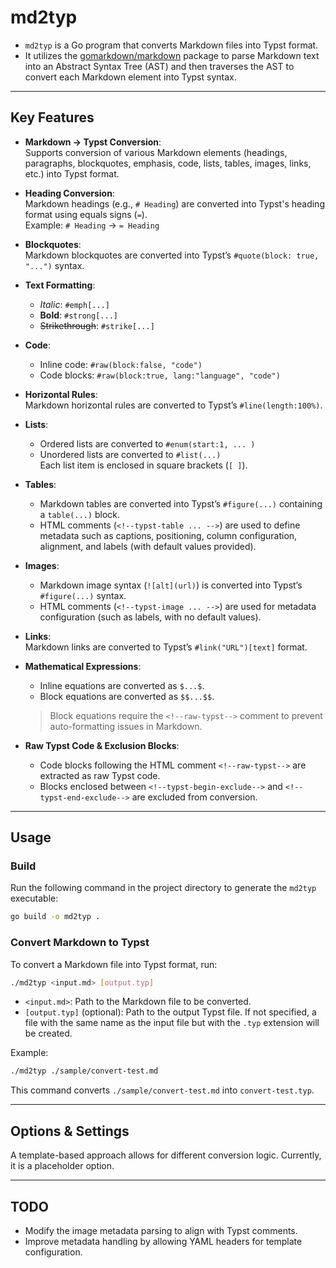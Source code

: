 # md2typ

- `md2typ` is a Go program that converts Markdown files into Typst format.
- It utilizes the [gomarkdown/markdown](https://github.com/gomarkdown/markdown) package to parse Markdown text into an Abstract Syntax Tree (AST) and then traverses the AST to convert each Markdown element into Typst syntax.

---

## Key Features

- **Markdown → Typst Conversion**:  
  Supports conversion of various Markdown elements (headings, paragraphs, blockquotes, emphasis, code, lists, tables, images, links, etc.) into Typst format.

- **Heading Conversion**:  
  Markdown headings (e.g., `# Heading`) are converted into Typst's heading format using equals signs (`=`).  
  Example: `# Heading` → `= Heading`

- **Blockquotes**:  
  Markdown blockquotes are converted into Typst’s `#quote(block: true, "...")` syntax.

- **Text Formatting**:

  - _Italic_: `#emph[...]`
  - **Bold**: `#strong[...]`
  - ~~Strikethrough~~: `#strike[...]`

- **Code**:

  - Inline code: `#raw(block:false, "code")`
  - Code blocks: `#raw(block:true, lang:"language", "code")`

- **Horizontal Rules**:  
  Markdown horizontal rules are converted to Typst’s `#line(length:100%)`.

- **Lists**:

  - Ordered lists are converted to `#enum(start:1, ... )`
  - Unordered lists are converted to `#list(...)`  
    Each list item is enclosed in square brackets (`[ ]`).

- **Tables**:

  - Markdown tables are converted into Typst’s `#figure(...)` containing a `table(...)` block.
  - HTML comments (`<!--typst-table ... -->`) are used to define metadata such as captions, positioning, column configuration, alignment, and labels (with default values provided).

- **Images**:

  - Markdown image syntax (`![alt](url)`) is converted into Typst’s `#figure(...)` syntax.
  - HTML comments (`<!--typst-image ... -->`) are used for metadata configuration (such as labels, with no default values).

- **Links**:  
  Markdown links are converted to Typst’s `#link("URL")[text]` format.

- **Mathematical Expressions**:

  - Inline equations are converted as `$...$`.
  - Block equations are converted as `$$...$$`.

  > Block equations require the `<!--raw-typst-->` comment to prevent auto-formatting issues in Markdown.

- **Raw Typst Code & Exclusion Blocks**:
  - Code blocks following the HTML comment `<!--raw-typst-->` are extracted as raw Typst code.
  - Blocks enclosed between `<!--typst-begin-exclude-->` and `<!--typst-end-exclude-->` are excluded from conversion.

---

## Usage

### Build

Run the following command in the project directory to generate the `md2typ` executable:

```bash
go build -o md2typ .
```

### Convert Markdown to Typst

To convert a Markdown file into Typst format, run:

```bash
./md2typ <input.md> [output.typ]
```

- `<input.md>`: Path to the Markdown file to be converted.
- `[output.typ]` (optional): Path to the output Typst file. If not specified, a file with the same name as the input file but with the `.typ` extension will be created.

Example:

```bash
./md2typ ./sample/convert-test.md
```

This command converts `./sample/convert-test.md` into `convert-test.typ`.

---

## Options & Settings

A template-based approach allows for different conversion logic. Currently, it is a placeholder option.

---

## TODO

- Modify the image metadata parsing to align with Typst comments.
- Improve metadata handling by allowing YAML headers for template configuration.
